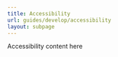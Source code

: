 ```yaml
---
title: Accessibility
url: guides/develop/accessibility
layout: subpage
---
```


Accessibility content here
